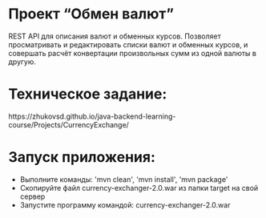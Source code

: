 <h1>Проект “Обмен валют”</h1>
REST API для описания валют и обменных курсов. 
Позволяет просматривать и редактировать списки валют и обменных курсов, и совершать расчёт конвертации произвольных сумм из одной валюты в другую.

<h1>Техническое задание:</h1>
https://zhukovsd.github.io/java-backend-learning-course/Projects/CurrencyExchange/

<h1>Запуск приложения:</h1>
<ul>
 <li>Выполните команды: 'mvn clean', 'mvn install', 'mvn package'</li>
 <li>Скопируйте файл currency-exchanger-2.0.war из папки target на свой сервер</li>
 <li>Запустите программу командой: currency-exchanger-2.0.war</li>
</ul>
